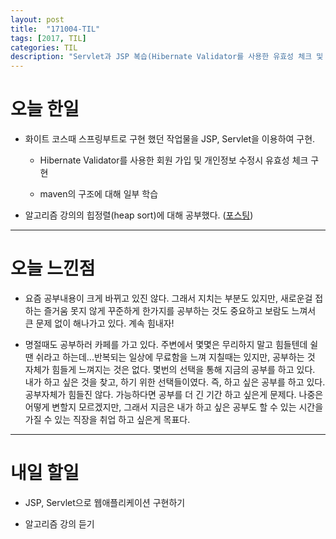 ```yaml
---
layout: post
title:  "171004-TIL"
tags: [2017, TIL]
categories: TIL
description: "Servlet과 JSP 복습(Hibernate Validator를 사용한 유효성 체크 및 중복 제거) 및 알고리즘(quick sort)"
---
```


오늘 한일
========

- 화이트 코스때 스프링부트로 구현 했던 작업물을 JSP, Servlet을 이용하여 구현.

  - Hibernate Validator를 사용한 회원 가입 및 개인정보 수정시 유효성 체크 구현

  - maven의 구조에 대해 일부 학습


- 알고리즘 강의의 힙정렬(heap sort)에 대해 공부했다. ([포스팅](https://hue9010.github.io/%EC%95%8C%EA%B3%A0%EB%A6%AC%EC%A6%98/%ED%9E%99-%EC%A0%95%EB%A0%AC(heap-sort)-(1)/))  

---

오늘 느낀점
=========

- 요즘 공부내용이 크게 바뀌고 있진 않다. 그래서 지치는 부분도 있지만, 새로운걸 접하는 즐거움 못지 않게 꾸준하게 한가지를 공부하는 것도 중요하고 보람도 느껴서 큰 문제 없이 해나가고 있다. 계속 힘내자!

- 명절때도 공부하러 카페를 가고 있다. 주변에서 몇몇은 무리하지 말고 힘들텐데 쉴땐 쉬라고 하는데...반복되는 일상에 무료함을 느껴 지칠때는 있지만, 공부하는 것 자체가 힘들게 느껴지는 것은 없다. 몇번의 선택을 통해 지금의 공부를 하고 있다. 내가 하고 싶은 것을 찾고, 하기 위한 선택들이였다. 즉, 하고 싶은 공부를 하고 있다. 공부자체가 힘들진 않다. 가능하다면 공부를 더 긴 기간 하고 싶은게 문제다. 나중은 어떻게 변할지 모르겠지만, 그래서 지금은 내가 하고 싶은 공부도 할 수 있는 시간을 가질 수 있는 직장을 취업 하고 싶은게 목표다.

---

내일 할일
=========

- JSP, Servlet으로 웹애플리케이션 구현하기

- 알고리즘 강의 듣기
